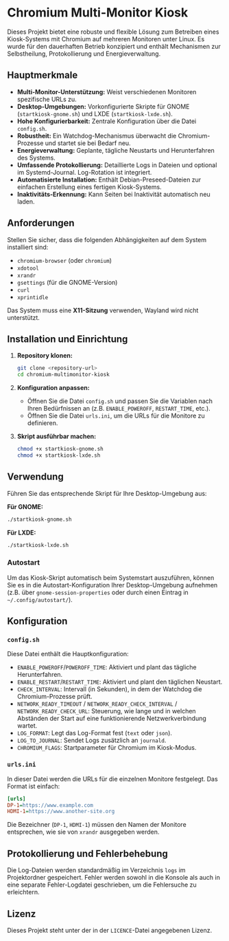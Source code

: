 # Chromium Multi-Monitor Kiosk

Dieses Projekt bietet eine robuste und flexible Lösung zum Betreiben eines Kiosk-Systems mit Chromium auf mehreren Monitoren unter Linux. Es wurde für den dauerhaften Betrieb konzipiert und enthält Mechanismen zur Selbstheilung, Protokollierung und Energieverwaltung.

## Hauptmerkmale

- **Multi-Monitor-Unterstützung:** Weist verschiedenen Monitoren spezifische URLs zu.
- **Desktop-Umgebungen:** Vorkonfigurierte Skripte für GNOME (`startkiosk-gnome.sh`) und LXDE (`startkiosk-lxde.sh`).
- **Hohe Konfigurierbarkeit:** Zentrale Konfiguration über die Datei `config.sh`.
- **Robustheit:** Ein Watchdog-Mechanismus überwacht die Chromium-Prozesse und startet sie bei Bedarf neu.
- **Energieverwaltung:** Geplante, tägliche Neustarts und Herunterfahren des Systems.
- **Umfassende Protokollierung:** Detaillierte Logs in Dateien und optional im Systemd-Journal. Log-Rotation ist integriert.
- **Automatisierte Installation:** Enthält Debian-Preseed-Dateien zur einfachen Erstellung eines fertigen Kiosk-Systems.
- **Inaktivitäts-Erkennung:** Kann Seiten bei Inaktivität automatisch neu laden.

## Anforderungen

Stellen Sie sicher, dass die folgenden Abhängigkeiten auf dem System installiert sind:

- `chromium-browser` (oder `chromium`)
- `xdotool`
- `xrandr`
- `gsettings` (für die GNOME-Version)
- `curl`
- `xprintidle`

Das System muss eine **X11-Sitzung** verwenden, Wayland wird nicht unterstützt.

## Installation und Einrichtung

1.  **Repository klonen:**
    ```bash
    git clone <repository-url>
    cd chromium-multimonitor-kiosk
    ```

2.  **Konfiguration anpassen:**
    -   Öffnen Sie die Datei `config.sh` und passen Sie die Variablen nach Ihren Bedürfnissen an (z.B. `ENABLE_POWEROFF`, `RESTART_TIME`, etc.).
    -   Öffnen Sie die Datei `urls.ini`, um die URLs für die Monitore zu definieren.

3.  **Skript ausführbar machen:**
    ```bash
    chmod +x startkiosk-gnome.sh
    chmod +x startkiosk-lxde.sh
    ```

## Verwendung

Führen Sie das entsprechende Skript für Ihre Desktop-Umgebung aus:

**Für GNOME:**
```bash
./startkiosk-gnome.sh
```

**Für LXDE:**
```bash
./startkiosk-lxde.sh
```

### Autostart

Um das Kiosk-Skript automatisch beim Systemstart auszuführen, können Sie es in die Autostart-Konfiguration Ihrer Desktop-Umgebung aufnehmen (z.B. über `gnome-session-properties` oder durch einen Eintrag in `~/.config/autostart/`).

## Konfiguration

### `config.sh`

Diese Datei enthält die Hauptkonfiguration:

- `ENABLE_POWEROFF`/`POWEROFF_TIME`: Aktiviert und plant das tägliche Herunterfahren.
- `ENABLE_RESTART`/`RESTART_TIME`: Aktiviert und plant den täglichen Neustart.
- `CHECK_INTERVAL`: Intervall (in Sekunden), in dem der Watchdog die Chromium-Prozesse prüft.
- `NETWORK_READY_TIMEOUT` / `NETWORK_READY_CHECK_INTERVAL` / `NETWORK_READY_CHECK_URL`: Steuerung, wie lange und in welchen Abständen der Start auf eine funktionierende Netzwerkverbindung wartet.
- `LOG_FORMAT`: Legt das Log-Format fest (`text` oder `json`).
- `LOG_TO_JOURNAL`: Sendet Logs zusätzlich an `journald`.
- `CHROMIUM_FLAGS`: Startparameter für Chromium im Kiosk-Modus.

### `urls.ini`

In dieser Datei werden die URLs für die einzelnen Monitore festgelegt. Das Format ist einfach:

```ini
[urls]
DP-1=https://www.example.com
HDMI-1=https://www.another-site.org
```

Die Bezeichner (`DP-1`, `HDMI-1`) müssen den Namen der Monitore entsprechen, wie sie von `xrandr` ausgegeben werden.

## Protokollierung und Fehlerbehebung

Die Log-Dateien werden standardmäßig im Verzeichnis `logs` im Projektordner gespeichert. Fehler werden sowohl in die Konsole als auch in eine separate Fehler-Logdatei geschrieben, um die Fehlersuche zu erleichtern.

## Lizenz

Dieses Projekt steht unter der in der `LICENCE`-Datei angegebenen Lizenz.

